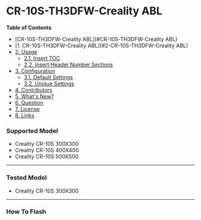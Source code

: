 
# CR-10S-TH3DFW-Creality ABL


**Table of Contents**

<!-- TOC depthFrom:2 -->

- [CR-10S-TH3DFW-Creality ABL](#CR-10S-TH3DFW-Creality ABL)
- [1. CR-10S-TH3DFW-Creality ABL](#2-CR-10S-TH3DFW-Creality ABL)
- [2. Usage](#3-usage)
    - [2.1. Insert TOC](#31-insert-toc)
    - [2.2. Insert Header Number Sections](#32-insert-header-number-sections)
- [3. Configuration](#4-configuration)
    - [3.1. Default Settings](#41-default-settings)
    - [3.2. Unique Settings](#42-unique-settings)
- [4. Contributors](#5-contributors)
- [5. What's New?](#6-whats-new)
- [6. Question](#7-question)
- [7. License](#8-license)
- [8. Links](#9-links)

<!-- /TOC -->
### Supported Model

- Creality CR-10S 300X300 
- Creality CR-10S 400X400 
- Creality CR-10S 500X500


------------


### Tested Model

- Creality CR-10S 300X300

------------


### How To Flash





